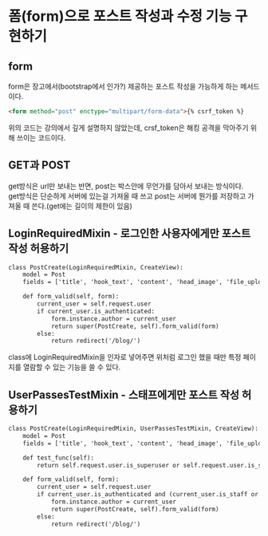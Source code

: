 # 폼(form)으로 포스트 작성과 수정 기능 구현하기
## form
form은 장고에서(bootstrap에서 인가?) 제공하는 포스트 작성을 가능하게 하는 메서드이다.  
```HTML
<form method="post" enctype="multipart/form-data">{% csrf_token %}
```
위의 코드는 강의에서 깊게 설명하지 않았는데, crsf_token은 해킹 공격을 막아주기 위해 쓰이는 코드이다.  

## GET과 POST
get방식은 url만 보내는 반면, post는 박스안에 무언가를 담아서 보내는 방식이다.  
get방식은 단순하게 서버에 있는걸 가져올 때 쓰고 post는 서버에 뭔가를 저장하고 가져올 때 쓴다.(get에는 길이의 제한이 있음)  

## LoginRequiredMixin - 로그인한 사용자에게만 포스트 작성 허용하기
```HTML
class PostCreate(LoginRequiredMixin, CreateView):
    model = Post
    fields = ['title', 'hook_text', 'content', 'head_image', 'file_upload', 'category']

    def form_valid(self, form):
        current_user = self.request.user
        if current_user.is_authenticated:
            form.instance.author = current_user
            return super(PostCreate, self).form_valid(form)
        else:
            return redirect('/blog/')
```
class에 LoginRequiredMixin을 인자로 넣어주면 위처럼 로그인 했을 때만 특정 페이지를 열람할 수 있는 기능을 쓸 수 있다.  
## UserPassesTestMixin - 스태프에게만 포스트 작성 허용하기
```HTML
class PostCreate(LoginRequiredMixin, UserPassesTestMixin, CreateView):
    model = Post
    fields = ['title', 'hook_text', 'content', 'head_image', 'file_upload', 'category']

    def test_func(self):
        return self.request.user.is_superuser or self.request.user.is_staff

    def form_valid(self, form):
        current_user = self.request.user
        if current_user.is_authenticated and (current_user.is_staff or current_user.is_superuser):
            form.instance.author = current_user
            return super(PostCreate, self).form_valid(form)
        else:
            return redirect('/blog/')
```
